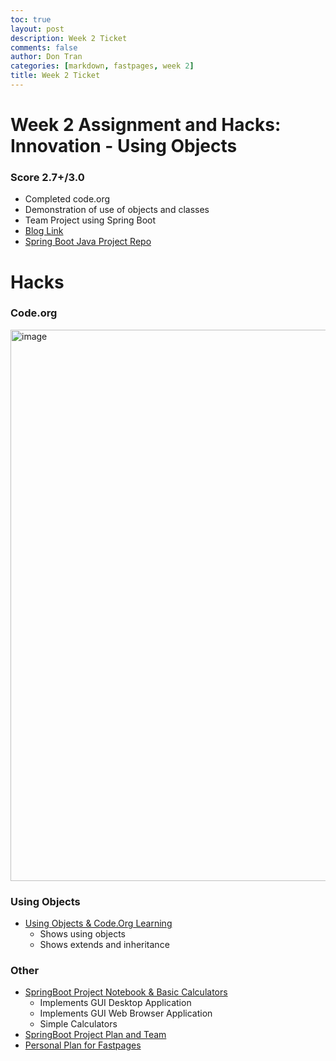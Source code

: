 ```yaml
---
toc: true
layout: post
description: Week 2 Ticket
comments: false
author: Don Tran
categories: [markdown, fastpages, week 2]
title: Week 2 Ticket
---
```


# Week 2 Assignment and Hacks: Innovation - Using Objects

### Score 2.7+/3.0

- Completed code.org
- Demonstration of use of objects and classes
- Team Project using Spring Boot
- [Blog Link](https://dontran15.github.io/CSAFastPages/)
- [Spring Boot Java Project Repo](https://github.com/ProRichyMan/JavaProject1.5)

# Hacks

### Code.org

<img width="882" alt="image" src="https://user-images.githubusercontent.com/75715248/188564648-e14ab070-6737-4ae7-925f-b2081e292900.png">

### Using Objects

- [Using Objects & Code.Org Learning](https://dontran15.github.io/CSAFastPages/college%20board/java/2022/09/03/oop-and-using-objects.html)
  - Shows using objects
  - Shows extends and inheritance

### Other

- [SpringBoot Project Notebook & Basic Calculators](https://dontran15.github.io/CSAFastPages/spring%20boot/2022/09/05/springboot-report-0.html)
  - Implements GUI Desktop Application
  - Implements GUI Web Browser Application
  - Simple Calculators
- [SpringBoot Project Plan and Team](https://dontran15.github.io/CSAFastPages/spring%20boot/2022/09/05/springboot-plan.html)
- [Personal Plan for Fastpages](https://dontran15.github.io/CSAFastPages/pbl/week%202/2022/09/05/fastpages-plans.html)
